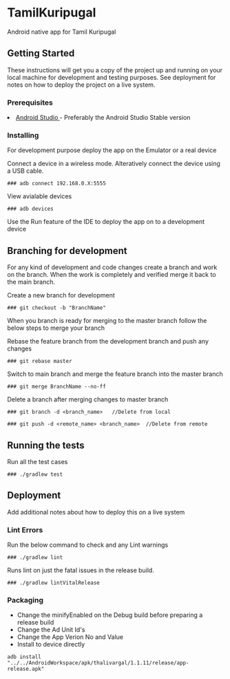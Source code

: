 # TamilKuripugal
 
Android native app for Tamil Kuripugal

## Getting Started

These instructions will get you a copy of the project up and running on your local machine for development and testing purposes. See deployment for notes on how to deploy the project on a live system.

### Prerequisites

<li> <a href="https://developer.android.com/studio/">Android Studio </a> - Preferably the Android Studio Stable version</li>

### Installing

For development purpose deploy the app on the Emulator or a real device

Connect a device in a wireless mode. Alteratively connect the device using a USB cable.

```
### adb connect 192.168.0.X:5555 
```

View avialable devices

```
### adb devices
```

Use the Run feature of the IDE to deploy the app on to a development device 

## Branching for development

For any kind of development and code changes create a branch and work on the branch. When the work is completely and verified merge it back to the main branch.

Create a new branch for development

```
### git checkout -b "BranchName"

```   
When you branch is ready for merging to the master branch follow the below steps to merge your branch

Rebase the feature branch from the development branch and push any changes  

```
### git rebase master
```

Switch to main branch and merge the feature branch into the master branch  
```
### git merge BranchName --no-ff 

```   

Delete a branch after merging changes to master branch

```
### git branch -d <branch_name>   //Delete from local

### git push -d <remote_name> <branch_name>  //Delete from remote 

```   


## Running the tests

Run all the test cases

```
### ./gradlew test
```


## Deployment

Add additional notes about how to deploy this on a live system

### Lint Errors

Run the below command to check and any Lint warnings

```
### ./gradlew lint
```

Runs lint on just the fatal issues in the release build.

```
### ./gradlew lintVitalRelease
```


### Packaging

- Change the minifyEnabled on the Debug build before preparing a release build
- Change the Ad Unit Id's
- Change the App Verion No and Value
- Install to device directly

```
adb install "../../AndroidWorkspace/apk/thalivargal/1.1.11/release/app-release.apk"


